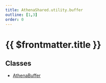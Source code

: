 ```yaml
---
title: AthenaShared.utility.buffer
outline: [1,3]
order: 0
---
```


# {{ $frontmatter.title }}


## Classes

- [AthenaBuffer](../classes/shared_utility_buffer_AthenaBuffer.md)

